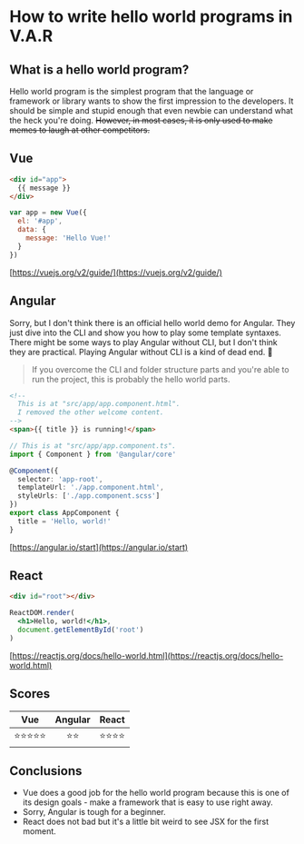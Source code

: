 # How to write hello world programs in V.A.R

## What is a hello world program?
Hello world program is the simplest program that the language or framework or library wants to show the first impression to the developers. It should be simple and stupid enough that even newbie can understand what the heck you're doing. <del>However, in most cases, it is only used to make memes to laugh at other competitors.</del>

## Vue
```html
<div id="app">
  {{ message }}
</div>
```

```js
var app = new Vue({
  el: '#app',
  data: {
    message: 'Hello Vue!'
  }
})
```

[https://vuejs.org/v2/guide/](https://vuejs.org/v2/guide/)

## Angular
Sorry, but I don't think there is an official hello world demo for Angular.
They just dive into the CLI and show you how to play some template syntaxes.
There might be some ways to play Angular without CLI, but I don't think they are practical.
Playing Angular without CLI is a kind of dead end. 🙈

> If you overcome the CLI and folder structure parts and you're able to run the project, this is probably the hello world parts.

```html
<!--
  This is at "src/app/app.component.html".
  I removed the other welcome content.
-->
<span>{{ title }} is running!</span>
```

```ts
// This is at "src/app/app.component.ts".
import { Component } from '@angular/core'

@Component({
  selector: 'app-root',
  templateUrl: './app.component.html',
  styleUrls: ['./app.component.scss']
})
export class AppComponent {
  title = 'Hello, world!'
}
```

[https://angular.io/start](https://angular.io/start)

## React
```html
<div id="root"></div>
```

```jsx
ReactDOM.render(
  <h1>Hello, world!</h1>,
  document.getElementById('root')
)
```

[https://reactjs.org/docs/hello-world.html](https://reactjs.org/docs/hello-world.html)

## Scores
|    Vue     | Angular |  React   |
| :--------: | :-----: | :------: |
| ⭐️⭐️⭐️⭐️⭐️ |  ⭐️⭐️   | ⭐️⭐️⭐️⭐️ |

## Conclusions
- Vue does a good job for the hello world program because this is one of its design goals - make a framework that is easy to use right away.
- Sorry, Angular is tough for a beginner.
- React does not bad but it's a little bit weird to see JSX for the first moment.
